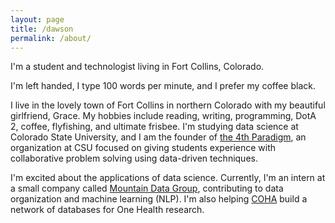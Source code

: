 ```yaml
---
layout: page
title: /dawson
permalink: /about/
---
```


I'm a student and technologist living in Fort Collins, Colorado.

I'm left handed, I type 100 words per minute, and I prefer my coffee black.

I live in the lovely town of Fort Collins in northern Colorado with my beautiful girlfriend, Grace. My hobbies include reading, writing, programming, DotA 2, coffee, flyfishing, and ultimate frisbee. I'm studying data science at Colorado State University, and I am the founder of [the 4th Paradigm](www.the4thparadigm.com), an organization at CSU focused on giving students experience with collaborative problem solving using data-driven techniques.

I'm excited about the applications of data science. Currently, I'm an intern at a small company called [Mountain Data Group](www.mountaindatagroup.com), contributing to data organization and machine learning (NLP). I'm also helping [COHA](www.ctsaonehealthalliance.org) build a network of databases for One Health research.

